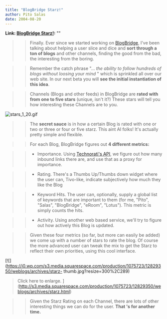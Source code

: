 ```yaml
---
title: "BlogBridge Starz!"
author: Pito Salas
date: 2004-08-20
---
```


**Link: [BlogBridge Starz!](None):** ""


>>

>> Finally. Ever since we started working on
[BlogBridge](<http://www.blogbridge.com>), I've been talking about helping a
user slice and dice and **sort through a ton of blogs** and other channels,
finding the good from the bad, the interesting from the boring.

>>

>> Remember the catch phrase "… _the ability to follow hundreds of blogs
without loosing your mind_ " which is sprinkled all over our web site. In our
next beta you will **see the initial instantiation of this idea**.

>>

>> Channels (Blogs and other feeds) in BlogBridge are **rated with from one to
five stars** (unique, isn't it?) These stars will tell you how interesting
these Channels are to you.

>>

>>
![stars_1_20.gif](https://i0.wp.com/s3.media.squarespace.com/production/1075723/12829350/weblogs/archives/stars_1_20.gif?resize=92%2C15)

>>

>> The **secret sauce** is in how a certain Blog is rated with one or two or
three or four or five starz. This aint AI folks! It's actually pretty simple
and flexible.

>>

>> For each Blog, BlogBridge figures out **4 different metrics:**

>>

>>   * Importance. Using [Technorati's API](<http://www.technorati.com>), we
figure out how many inbound links there are, and use that as a proxy for
importance.

>>   * Rating. There's a Thumbs Up/Thumbs down widget where the user can,
Tivo-like, indicate subjectively how much they like the Blog

>>   * Keyword Hits. The user can, optionally, supply a global list of
keywords that are important to them (for me, "Pito", "Salas", "BlogBridge",
"eRoom", "Lotus"). This metric is simply counts the hits.

>>   * Activity. Using another web based service, we'll try to figure out how
actively this Blog is updated.

>>

>>

>> Given these four metrics (so far, but more can easily be added) we come up
with a number of stars to rate the blog. Of course the more advanced user can
tweak the mix to get the Starz to reflect their own priorities, using this
cool interface.

>>

>>
[![](https://i0.wp.com/s3.media.squarespace.com/production/1075723/12829350/weblogs/archives/starz-
thumb.jpg?resize=300%2C289)  
> Click here to enlarge.
> ](<http://s3.media.squarespace.com/production/1075723/12829350/weblogs/archives/starz.html>)
>>

>> Given the Starz Rating on each Channel, there are lots of other interesting
things we can do for the user. **That 's for another time.**


